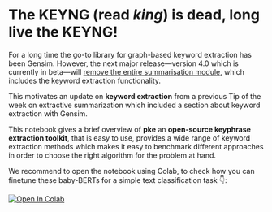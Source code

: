 # The KEYNG (read *king*) is dead, long live the KEYNG!

For a long time the go-to library for graph-based keyword extraction has been Gensim. However, the next major release—version 4.0 which is currently in beta—will [remove the entire summarisation module](https://github.com/RaRe-Technologies/gensim/wiki/Migrating-from-Gensim-3.x-to-4#12-removed-gensimsummarization), which includes the keyword extraction functionality.

This motivates an update on **keyword extraction** from a previous Tip of the week on extractive summarization which included a section about keyword extraction with Gensim.

This notebook gives a brief overview of **pke** an **open-source keyphrase extraction toolkit**, that is easy to use, provides a wide range of keyword extraction methods which makes it easy to benchmark different approaches in order to choose the right algorithm for the problem at hand.


We recommend to open the notebook using Colab, to check how you can finetune these baby-BERTs for a simple text classification task 👇:

[![Open In Colab](https://colab.research.google.com/assets/colab-badge.svg)](https://colab.research.google.com/github/ml6team/quick-tips/blob/main/nlp/2021_03_18_pke_keyword_extraction/pke_keyword_extraction.ipynb)
